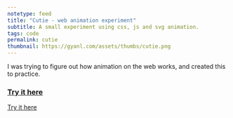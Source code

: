 ```yaml
---
notetype: feed
title: "Cutie - web animation experiment"
subtitle: A small experiment using css, js and svg animation.
tags: code
permalink: cutie
thumbnail: https://gyanl.com/assets/thumbs/cutie.png
---
```


I was trying to figure out how animation on the web works, and created this to practice.

### [Try it here](https://gyanl.com/cutie/)

<a href="https://gyanl.com/cutie/" class="external">Try it here</a>
